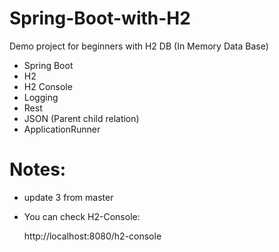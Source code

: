# Spring-Boot-with-H2
Demo project for beginners with H2 DB (In Memory Data Base)

* Spring Boot
* H2 
* H2 Console
* Logging
* Rest
* JSON (Parent child relation)
* ApplicationRunner

# Notes:

* update 3 from master
* You can check H2-Console:
    
    http://localhost:8080/h2-console
    
    
